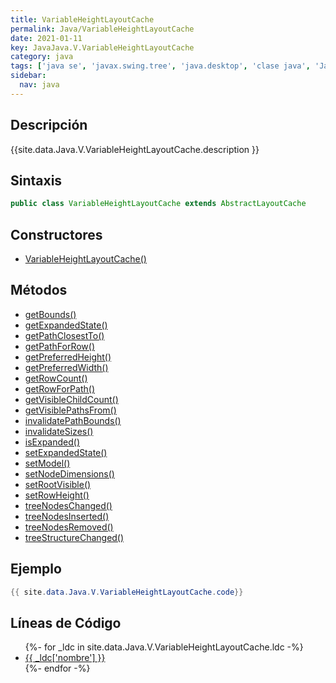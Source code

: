 ```yaml
---
title: VariableHeightLayoutCache
permalink: Java/VariableHeightLayoutCache
date: 2021-01-11
key: JavaJava.V.VariableHeightLayoutCache
category: java
tags: ['java se', 'javax.swing.tree', 'java.desktop', 'clase java', 'Java 1.0']
sidebar: 
  nav: java
---
```


## Descripción
{{site.data.Java.V.VariableHeightLayoutCache.description }}

## Sintaxis
~~~java
public class VariableHeightLayoutCache extends AbstractLayoutCache
~~~

## Constructores
* [VariableHeightLayoutCache()](/Java/VariableHeightLayoutCache/VariableHeightLayoutCache/)

## Métodos
* [getBounds()](/Java/VariableHeightLayoutCache/getBounds)
* [getExpandedState()](/Java/VariableHeightLayoutCache/getExpandedState)
* [getPathClosestTo()](/Java/VariableHeightLayoutCache/getPathClosestTo)
* [getPathForRow()](/Java/VariableHeightLayoutCache/getPathForRow)
* [getPreferredHeight()](/Java/VariableHeightLayoutCache/getPreferredHeight)
* [getPreferredWidth()](/Java/VariableHeightLayoutCache/getPreferredWidth)
* [getRowCount()](/Java/VariableHeightLayoutCache/getRowCount)
* [getRowForPath()](/Java/VariableHeightLayoutCache/getRowForPath)
* [getVisibleChildCount()](/Java/VariableHeightLayoutCache/getVisibleChildCount)
* [getVisiblePathsFrom()](/Java/VariableHeightLayoutCache/getVisiblePathsFrom)
* [invalidatePathBounds()](/Java/VariableHeightLayoutCache/invalidatePathBounds)
* [invalidateSizes()](/Java/VariableHeightLayoutCache/invalidateSizes)
* [isExpanded()](/Java/VariableHeightLayoutCache/isExpanded)
* [setExpandedState()](/Java/VariableHeightLayoutCache/setExpandedState)
* [setModel()](/Java/VariableHeightLayoutCache/setModel)
* [setNodeDimensions()](/Java/VariableHeightLayoutCache/setNodeDimensions)
* [setRootVisible()](/Java/VariableHeightLayoutCache/setRootVisible)
* [setRowHeight()](/Java/VariableHeightLayoutCache/setRowHeight)
* [treeNodesChanged()](/Java/VariableHeightLayoutCache/treeNodesChanged)
* [treeNodesInserted()](/Java/VariableHeightLayoutCache/treeNodesInserted)
* [treeNodesRemoved()](/Java/VariableHeightLayoutCache/treeNodesRemoved)
* [treeStructureChanged()](/Java/VariableHeightLayoutCache/treeStructureChanged)

## Ejemplo
~~~java
{{ site.data.Java.V.VariableHeightLayoutCache.code}}
~~~

## Líneas de Código
<ul>
{%- for _ldc in site.data.Java.V.VariableHeightLayoutCache.ldc -%}
   <li>
       <a href="{{_ldc['url'] }}">{{ _ldc['nombre'] }}</a>
   </li>
{%- endfor -%}
</ul>
